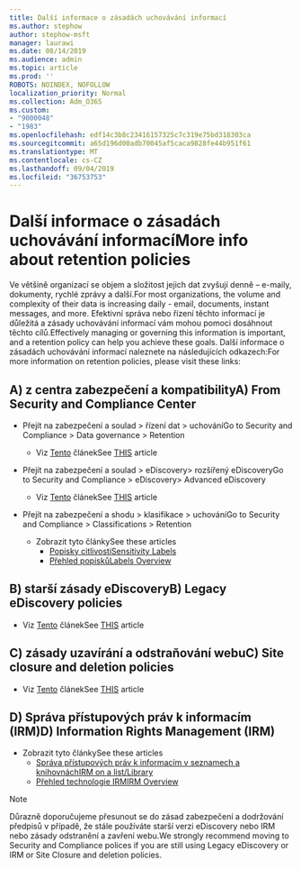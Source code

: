 ```yaml
---
title: Další informace o zásadách uchovávání informací
ms.author: stephow
author: stephow-msft
manager: laurawi
ms.date: 08/14/2019
ms.audience: admin
ms.topic: article
ms.prod: ''
ROBOTS: NOINDEX, NOFOLLOW
localization_priority: Normal
ms.collection: Adm_O365
ms.custom:
- "9000048"
- "1983"
ms.openlocfilehash: edf14c3b8c23416157325c7c319e75bd318303ca
ms.sourcegitcommit: a65d196d00adb70045af5caca9828fe44b951f61
ms.translationtype: MT
ms.contentlocale: cs-CZ
ms.lasthandoff: 09/04/2019
ms.locfileid: "36753753"
---
```

# <a name="more-info-about-retention-policies"></a><span data-ttu-id="c6b60-102">Další informace o zásadách uchovávání informací</span><span class="sxs-lookup"><span data-stu-id="c6b60-102">More info about retention policies</span></span>

<span data-ttu-id="c6b60-103">Ve většině organizací se objem a složitost jejich dat zvyšují denně – e-maily, dokumenty, rychlé zprávy a další.</span><span class="sxs-lookup"><span data-stu-id="c6b60-103">For most organizations, the volume and complexity of their data is increasing daily - email, documents, instant messages, and more.</span></span> <span data-ttu-id="c6b60-104">Efektivní správa nebo řízení těchto informací je důležitá a zásady uchovávání informací vám mohou pomoci dosáhnout těchto cílů.</span><span class="sxs-lookup"><span data-stu-id="c6b60-104">Effectively managing or governing this information is important, and a retention policy can help you achieve these goals.</span></span> <span data-ttu-id="c6b60-105">Další informace o zásadách uchovávání informací naleznete na následujících odkazech:</span><span class="sxs-lookup"><span data-stu-id="c6b60-105">For more information on retention policies, please visit these links:</span></span>

## <a name="a-from-security-and-compliance-center"></a><span data-ttu-id="c6b60-106">A) z centra zabezpečení a kompatibility</span><span class="sxs-lookup"><span data-stu-id="c6b60-106">A) From Security and Compliance Center</span></span>

- <span data-ttu-id="c6b60-107">Přejít na zabezpečení a soulad > řízení dat > uchování</span><span class="sxs-lookup"><span data-stu-id="c6b60-107">Go to Security and Compliance > Data governance > Retention</span></span>
  - <span data-ttu-id="c6b60-108">Viz [Tento](https://docs.microsoft.com/office365/securitycompliance/retention-policies) článek</span><span class="sxs-lookup"><span data-stu-id="c6b60-108">See [THIS](https://docs.microsoft.com/office365/securitycompliance/retention-policies) article</span></span>

- <span data-ttu-id="c6b60-109">Přejít na zabezpečení a soulad > eDiscovery> rozšířený eDiscovery</span><span class="sxs-lookup"><span data-stu-id="c6b60-109">Go to Security and Compliance > eDiscovery> Advanced eDiscovery</span></span> 
  - <span data-ttu-id="c6b60-110">Viz [Tento](https://docs.microsoft.com/office365/securitycompliance/ediscovery-cases) článek</span><span class="sxs-lookup"><span data-stu-id="c6b60-110">See [THIS](https://docs.microsoft.com/office365/securitycompliance/ediscovery-cases) article</span></span>

- <span data-ttu-id="c6b60-111">Přejít na zabezpečení a shodu > klasifikace > uchování</span><span class="sxs-lookup"><span data-stu-id="c6b60-111">Go to Security and Compliance > Classifications > Retention</span></span>
  - <span data-ttu-id="c6b60-112">Zobrazit tyto články</span><span class="sxs-lookup"><span data-stu-id="c6b60-112">See these articles</span></span>
    - [<span data-ttu-id="c6b60-113">Popisky citlivosti</span><span class="sxs-lookup"><span data-stu-id="c6b60-113">Sensitivity Labels</span></span>](https://docs.microsoft.com/office365/securitycompliance/sensitivity-labels)
    - [<span data-ttu-id="c6b60-114">Přehled popisků</span><span class="sxs-lookup"><span data-stu-id="c6b60-114">Labels Overview</span></span>](https://docs.microsoft.com/office365/securitycompliance/labels)

## <a name="b-legacy-ediscovery-policies"></a><span data-ttu-id="c6b60-115">B) starší zásady eDiscovery</span><span class="sxs-lookup"><span data-stu-id="c6b60-115">B) Legacy eDiscovery policies</span></span>

- <span data-ttu-id="c6b60-116">Viz [Tento](https://support.office.com/article/Set-up-an-eDiscovery-Center-in-SharePoint-Online-A18F8975-AA7F-43B4-A7D6-001D14744D8E) článek</span><span class="sxs-lookup"><span data-stu-id="c6b60-116">See [THIS](https://support.office.com/article/Set-up-an-eDiscovery-Center-in-SharePoint-Online-A18F8975-AA7F-43B4-A7D6-001D14744D8E) article</span></span>

## <a name="c-site-closure-and-deletion-policies"></a><span data-ttu-id="c6b60-117">C) zásady uzavírání a odstraňování webu</span><span class="sxs-lookup"><span data-stu-id="c6b60-117">C) Site closure and deletion policies</span></span>

- <span data-ttu-id="c6b60-118">Viz [Tento](https://support.office.com/article/Use-policies-for-site-closure-and-deletion-A8280D82-27FD-48C5-9ADF-8A5431208BA5) článek</span><span class="sxs-lookup"><span data-stu-id="c6b60-118">See [THIS](https://support.office.com/article/Use-policies-for-site-closure-and-deletion-A8280D82-27FD-48C5-9ADF-8A5431208BA5) article</span></span>  

## <a name="d-information-rights-management-irm"></a><span data-ttu-id="c6b60-119">D) Správa přístupových práv k informacím (IRM)</span><span class="sxs-lookup"><span data-stu-id="c6b60-119">D) Information Rights Management (IRM)</span></span>

- <span data-ttu-id="c6b60-120">Zobrazit tyto články</span><span class="sxs-lookup"><span data-stu-id="c6b60-120">See these articles</span></span>
  - [<span data-ttu-id="c6b60-121">Správa přístupových práv k informacím v seznamech a knihovnách</span><span class="sxs-lookup"><span data-stu-id="c6b60-121">IRM on a list/Library</span></span>](https://support.office.com/article/apply-information-rights-management-to-a-list-or-library-3bdb5c4e-94fc-4741-b02f-4e7cc3c54aa1)
  - [<span data-ttu-id="c6b60-122">Přehled technologie IRM</span><span class="sxs-lookup"><span data-stu-id="c6b60-122">IRM Overview</span></span>](https://support.office.com/article/create-and-apply-information-management-policies-eb501fe9-2ef6-4150-945a-65a6451ee9e9)

> [!Note]
> <span data-ttu-id="c6b60-123">Důrazně doporučujeme přesunout se do zásad zabezpečení a dodržování předpisů v případě, že stále používáte starší verzi eDiscovery nebo IRM nebo zásady odstranění a zavření webu.</span><span class="sxs-lookup"><span data-stu-id="c6b60-123">We strongly recommend moving to Security and Compliance polices if you are still using Legacy eDiscovery or IRM or Site Closure and deletion policies.</span></span>
